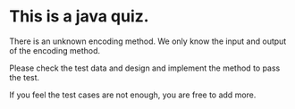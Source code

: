 # This is a java quiz.

There is an unknown encoding method. We only know the input and output of the encoding method.

Please check the test data and design and implement the method to pass the test.

If you feel the test cases are not enough, you are free to add more.
